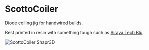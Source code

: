 # ScottoCoiler

Diode coiling jig for handwired builds.

Best printed in resin with something tough such as [Siraya Tech Blu](https://amzn.to/3q3jf1U).

![ScottoCoiler Shapr3D](https://github.com/joe-scotto/scottokeebs/assets/8194147/132014fa-b41d-411b-bef3-aab0bb9fcd96)
